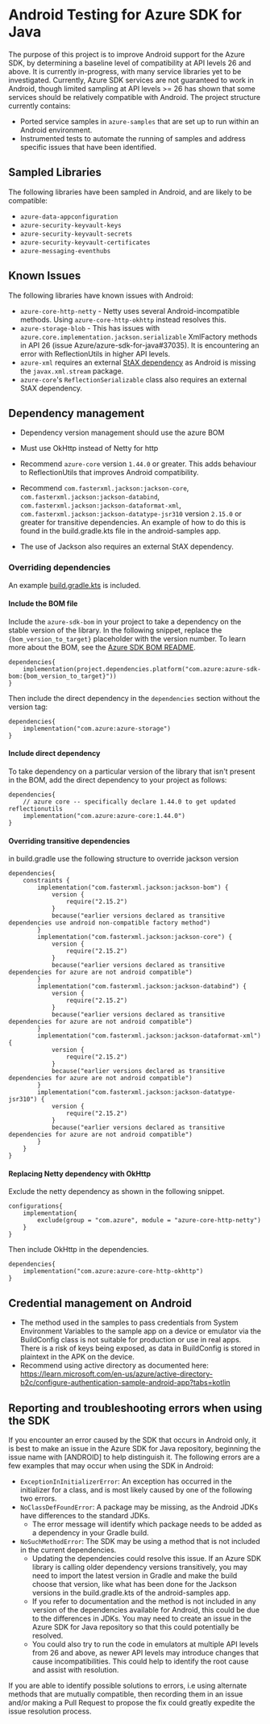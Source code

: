 # Android Testing for Azure SDK for Java
The purpose of this project is to improve Android support for the Azure SDK, by determining a baseline level of compatibility at API levels 26 and above. It is currently in-progress, with many service libraries yet to be investigated.
Currently, Azure SDK services are not guaranteed to work in Android, though limited sampling at API levels >= 26 has shown that some services should be relatively compatible with Android.
The project structure currently contains:
- Ported service samples in `azure-samples` that are set up to run within an Android environment. 
- Instrumented tests to automate the running of samples and address specific issues that have been identified.

## Sampled Libraries
The following libraries have been sampled in Android, and are likely to be compatible:
- `azure-data-appconfiguration`
- `azure-security-keyvault-keys`
- `azure-security-keyvault-secrets`
- `azure-security-keyvault-certificates`
- `azure-messaging-eventhubs`

## Known Issues
The following libraries have known issues with Android:
- `azure-core-http-netty` - Netty uses several Android-incompatible methods.  Using `azure-core-http-okhttp` instead resolves this.
- `azure-storage-blob` - This has issues with `azure.core.implementation.jackson.serializable` XmlFactory methods in API 26 (issue Azure/azure-sdk-for-java#37035).
    It is encountering an error with ReflectionUtils in higher API levels.
- `azure-xml` requires an external [StAX dependency](https://mvnrepository.com/artifact/stax/stax) as Android is missing the `javax.xml.stream` package.
- `azure-core`'s `ReflectionSerializable` class also requires an external StAX dependency.

## Dependency management

- Dependency version management should use the azure BOM
- Must use OkHttp instead of Netty for http

- Recommend `azure-core` version `1.44.0` or greater.  This adds behaviour to ReflectionUtils that improves Android compatibility.
- Recommend `com.fasterxml.jackson:jackson-core`, `com.fasterxml.jackson:jackson-databind`, `com.fasterxml.jackson:jackson-dataformat-xml`, `com.fasterxml.jackson:jackson-datatype-jsr310` version `2.15.0` or greater for transitive dependencies.  An example of how to do this is found in the build.gradle.kts file in the android-samples app.
- The use of Jackson also requires an external StAX dependency.


### Overriding dependencies
An example [build.gradle.kts](sdk/android/azure-samples/build.gradle.kts) is included.

#### Include the BOM file

Include the `azure-sdk-bom` in your project to take a dependency on the stable version of the library. In the following snippet, replace the `{bom_version_to_target}` placeholder with the version number. To learn more about the BOM, see the [Azure SDK BOM README](https://github.com/Azure/azure-sdk-for-java/blob/main/sdk/boms/azure-sdk-bom/README.md).

```
dependencies{
    implementation(project.dependencies.platform("com.azure:azure-sdk-bom:{bom_version_to_target}"))
}
```

Then include the direct dependency in the `dependencies` section without the version tag:

```
dependencies{
    implementation("com.azure:azure-storage")
}
```

#### Include direct dependency

To take dependency on a particular version of the library that isn't present in the BOM, add the direct dependency to your project as follows:

[//]: # ({x-version-update-start;com.azure:azure-core;dependency})
```
dependencies{
    // azure core -- specifically declare 1.44.0 to get updated reflectionutils
    implementation("com.azure:azure-core:1.44.0")
}
```
[//]: # ({x-version-update-end})

#### Overriding transitive dependencies

in build.gradle use the following structure to override jackson version
```
dependencies{
    constraints {
        implementation("com.fasterxml.jackson:jackson-bom") {
            version {
                require("2.15.2")
            }
            because("earlier versions declared as transitive dependencies use android non-compatible factory method")
        }
        implementation("com.fasterxml.jackson:jackson-core") {
            version {
                require("2.15.2")
            }
            because("earlier versions declared as transitive dependencies for azure are not android compatible")
        }
        implementation("com.fasterxml.jackson:jackson-databind") {
            version {
                require("2.15.2")
            }
            because("earlier versions declared as transitive dependencies for azure are not android compatible")
        }
        implementation("com.fasterxml.jackson:jackson-dataformat-xml") {
            version {
                require("2.15.2")
            }
            because("earlier versions declared as transitive dependencies for azure are not android compatible")
        }
        implementation("com.fasterxml.jackson:jackson-datatype-jsr310") {
            version {
                require("2.15.2")
            }
            because("earlier versions declared as transitive dependencies for azure are not android compatible")
        }
    }
}
```
#### Replacing Netty dependency with OkHttp

Exclude the netty dependency as shown in the following snippet.
```
configurations{
    implementation{
        exclude(group = "com.azure", module = "azure-core-http-netty")
    }
}
```
Then include OkHttp in the dependencies.
```
dependencies{
    implementation("com.azure:azure-core-http-okhttp")
}
```

## Credential management on Android
- The method used in the samples to pass credentials from System Environment Variables to the sample app on a device or emulator via the BuildConfig class is not suitable for production or use in real apps.  There is a risk of keys being exposed, as data in BuildConfig is stored in plaintext in the APK on the device.
- Recommend using active directory as documented here:
  https://learn.microsoft.com/en-us/azure/active-directory-b2c/configure-authentication-sample-android-app?tabs=kotlin

## Reporting and troubleshooting errors when using the SDK
If you encounter an error caused by the SDK that occurs in Android only, it is best to make an issue in the Azure SDK for Java repository, beginning the issue name with [ANDROID] to help distinguish it.
The following errors are a few examples that may occur when using the SDK in Android:
- `ExceptionInInitializerError`: An exception has occurred in the initializer for a class, and is most likely caused by one of the following two errors.
- `NoClassDefFoundError`: A package may be missing, as the Android JDKs have differences to the standard JDKs.
  - The error message will identify which package needs to be added as a dependency in your Gradle build.
- `NoSuchMethodError`: The SDK may be using a method that is not included in the current dependencies.
  - Updating the dependencies could resolve this issue. If an Azure SDK library is calling older dependency versions transitively, you may need to import the latest version in Gradle and make the build choose that version, like what has been done for the Jackson versions in the build.gradle.kts of the android-samples app.
  - If you refer to documentation and the method is not included in any version of the dependencies available for Android, this could be due to the differences in JDKs. You may need to create an issue in the Azure SDK for Java repository so that this could potentially be resolved.
  - You could also try to run the code in emulators at multiple API levels from 26 and above, as newer API levels may introduce changes that cause incompatibilities. This could help to identify the root cause and assist with resolution.

If you are able to identify possible solutions to errors, i.e using alternate methods that are mutually compatible, then recording them in an issue and/or making a Pull Request to propose the fix could greatly expedite the issue resolution process.
